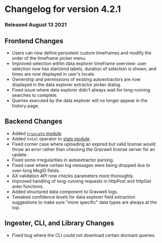 # Changelog for version 4.2.1

### Released August 13 2021

## Frontend Changes
* Users can now define persistent custom timeframes and modify the order of the timeframe picker menu.
* Improved selection within data explorer timeframe overview: user selection now has start/end labels, duration of selection is shown, and times are now displayed in user's locale.
* Ownership and permissions of existing autoextractors are now displayed in the data explorer extractor picker dialog.
* Fixed issue where data explorer didn't always wait for long-running searches to complete.
* Queries executed by the data explorer will no longer appear in the history page.

## Backend Changes
* Added [`truncate` module](#!search/truncate/truncate.md).
* Added `total` operator to [stats module](#!search/stats/stats.md).
* Fixed corner case where uploading an expired but valid license would throw an error rather than checking the Gravwell license server for an update.
* Fixed some irregularities in autoextractor parsing.
* Fixed case where certain log messages were being dropped due to over-long MsgID fields.
* AX validation API now checks parameters more thoroughly.
* Improved handling of long-running requests in httpPost and httpGet anko functions.
* Added structured data component to Gravwell logs.
* Tweaked confidence levels for data explorer field extraction suggestions to make sure "more specific" data types are always at the top.

## Ingester, CLI, and Library Changes
* Fixed bug where the CLI could not download certain dormant queries.